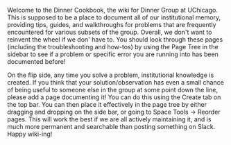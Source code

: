 Welcome to the Dinner Cookbook, the wiki for Dinner Group at UChicago. This is supposed to be a place to document all of our institutional memory, providing tips, guides, and walkthroughs for problems that are frequently encountered for various subsets of the group. Overall, we don't want to reinvent the wheel if we don' have to. You should look through these pages (including the troubleshooting and how-tos) by using the Page Tree in the sidebar to see if a problem or specific error you are running into has been documented before!

On the flip side, any time you solve a problem, institutional knowledge is created. If you think that your solution/observation has even a small chance of being useful to someone else in the group at some point down the line, please add a page documenting it! You can do this using the Create tab on the top bar. You can then place it effectively in the page tree by either dragging and dropping on the side bar, or going to Space Tools → Reorder pages. This will work the best if we are all actively maintaining it, and is much more permanent and searchable than posting something on Slack. Happy wiki-ing!